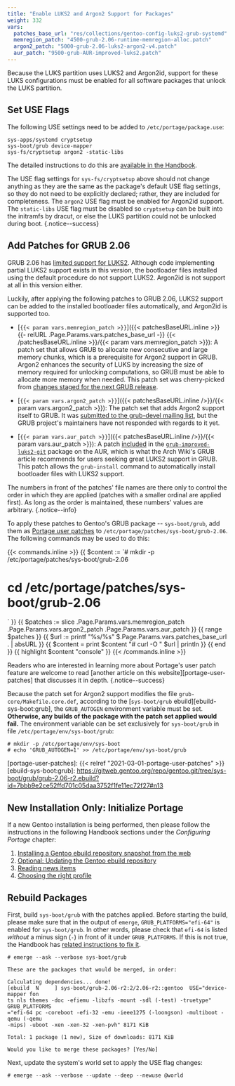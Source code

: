 ```yaml
---
title: "Enable LUKS2 and Argon2 Support for Packages"
weight: 332
vars:
  patches_base_url: "res/collections/gentoo-config-luks2-grub-systemd"
  memregion_patch: "4500-grub-2.06-runtime-memregion-alloc.patch"
  argon2_patch: "5000-grub-2.06-luks2-argon2-v4.patch"
  aur_patch: "9500-grub-AUR-improved-luks2.patch"
---
```


Because the LUKS partition uses LUKS2 and Argon2id, support for these LUKS
configurations must be enabled for all software packages that unlock the LUKS
partition.

## Set USE Flags

The following USE settings need to be added to `/etc/portage/package.use`:

```
sys-apps/systemd cryptsetup
sys-boot/grub device-mapper
sys-fs/cryptsetup argon2 -static-libs
```

The detailed instructions to do this are [available in the
Handbook][handbook-use-flags].

[handbook-use-flags]: https://wiki.gentoo.org/wiki/Handbook:AMD64/Working/USE#Declaring_USE_flags_for_individual_packages

The USE flag settings for `sys-fs/cryptsetup` above should not change anything
as they are the same as the package's default USE flag settings, so they do not
need to be explicitly declared; rather, they are included for completeness.
The `argon2` USE flag must be enabled for Argon2id support.  The `static-libs`
USE flag must be disabled so `cryptsetup` can be built into the initramfs by
dracut, or else the LUKS partition could not be unlocked during boot.
{.notice--success}

## Add Patches for GRUB 2.06

GRUB 2.06 has [limited support for LUKS2][arch-wiki-grub-luks2].  Although code
implementing partial LUKS2 support exists in this version, the bootloader files
installed using the default procedure do not support LUKS2.  Argon2id is not
support at all in this version either.

Luckily, after applying the following patches to GRUB 2.06, LUKS2 support can
be added to the installed bootloader files automatically, and Argon2id is
supported too.

- [`{{< param vars.memregion_patch >}}`]({{< patchesBaseURL.inline >}}
{{- relURL .Page.Params.vars.patches_base_url -}}
{{< /patchesBaseURL.inline >}}/{{< param vars.memregion_patch >}}): A patch set
  that allows GRUB to allocate new consecutive and large memory chunks, which
  is a prerequisite for Argon2 support in GRUB.  Argon2 enhances the security
  of LUKS by increasing the size of memory required for unlocking computations,
  so GRUB must be able to allocate more memory when needed.  This patch set was
  cherry-picked from [changes staged for the next GRUB
  release][grub-git-memregion-patch].

- [`{{< param vars.argon2_patch >}}`]({{< patchesBaseURL.inline />}}/{{< param
  vars.argon2_patch >}}): The patch set that adds Argon2 support itself to
  GRUB.  It was [submitted to the grub-devel mailing
  list][grub-devel-argon2-v4], but the GRUB project's maintainers have not
  responded with regards to it yet.

- [`{{< param vars.aur_patch >}}`]({{< patchesBaseURL.inline />}}/{{< param
  vars.aur_patch >}}): A patch [included][aur-git-grub-install-luks2-patch] in
  the [`grub-improved-luks2-git`][aur-grub-improved-luks2-git] package on the
  AUR, which is what the Arch Wiki's GRUB article recommends for users seeking
  great LUKS2 support in GRUB.  This patch allows the `grub-install` command to
  automatically install bootloader files with LUKS2 support.

The numbers in front of the patches' file names are there only to control the
order in which they are applied (patches with a smaller ordinal are applied
first).  As long as the order is maintained, these numbers' values are
arbitrary.
{.notice--info}

To apply these patches to Gentoo's GRUB package -- `sys-boot/grub`, add them as
[Portage user patches][gentoo-wiki-etc-portage-patches] to
`/etc/portage/patches/sys-boot/grub-2.06`.  The following commands may be used
to do this:

{{< commands.inline >}}
{{ $content := `# mkdir -p /etc/portage/patches/sys-boot/grub-2.06
# cd /etc/portage/patches/sys-boot/grub-2.06
` }}
{{ $patches := slice
    .Page.Params.vars.memregion_patch
    .Page.Params.vars.argon2_patch
    .Page.Params.vars.aur_patch
}}
{{ range $patches }}
{{ $url := printf "%s/%s" $.Page.Params.vars.patches_base_url . | absURL }}
{{ $content = print $content "# curl -O " $url | println }}
{{ end }}
{{ highlight $content "console" }}
{{< /commands.inline >}}

Readers who are interested in learning more about Portage's user patch feature
are welcome to read [another article on this website][portage-user-patches]
that discusses it in depth.
{.notice--success}

Because the patch set for Argon2 support modifies the file
`grub-core/Makefile.core.def`, according to the [`sys-boot/grub`
ebuild][ebuild-sys-boot:grub], the `GRUB_AUTOGEN` environment variable must be
set.  **Otherwise, any builds of the package with the patch set applied would
fail.**  The environment variable can be set exclusively for `sys-boot/grub` in
file `/etc/portage/env/sys-boot/grub`:

```console
# mkdir -p /etc/portage/env/sys-boot
# echo 'GRUB_AUTOGEN=1' >> /etc/portage/env/sys-boot/grub
```

[arch-wiki-grub-luks2]: https://wiki.archlinux.org/title/GRUB#LUKS2
[grub-git-memregion-patch]: https://git.savannah.gnu.org/cgit/grub.git/log/?qt=range&q=8afa5ef45..1df293482
[grub-devel-argon2-v4]: https://lists.gnu.org/archive/html/grub-devel/2021-08/msg00027.html
[aur-grub-improved-luks2-git]: https://aur.archlinux.org/packages/grub-improved-luks2-git
[aur-git-grub-install-luks2-patch]: https://aur.archlinux.org/cgit/aur.git/tree/grub-install_luks2.patch?h=grub-improved-luks2-git&id=27612416769e544d2c08d29932fff69129cb143a
[gentoo-wiki-etc-portage-patches]: https://wiki.gentoo.org/wiki//etc/portage/patches
[portage-user-patches]: {{< relref "2021-03-01-portage-user-patches" >}}
[ebuild-sys-boot:grub]: https://gitweb.gentoo.org/repo/gentoo.git/tree/sys-boot/grub/grub-2.06-r2.ebuild?id=7bbb9e2ce52ffd701c05daa3752f1fe11ec72f27#n13

## New Installation Only: Initialize Portage

If a new Gentoo installation is being performed, then please follow the
instructions in the following Handbook sections under the *Configuring Portage*
chapter:
1. [Installing a Gentoo ebuild repository snapshot from the web](https://wiki.gentoo.org/wiki/Handbook:AMD64/Installation/Base#Installing_a_Gentoo_ebuild_repository_snapshot_from_the_web)
2. [Optional: Updating the Gentoo ebuild repository](https://wiki.gentoo.org/wiki/Handbook:AMD64/Installation/Base#Optional:_Updating_the_Gentoo_ebuild_repository)
3. [Reading news items](https://wiki.gentoo.org/wiki/Handbook:AMD64/Installation/Base#Reading_news_items)
4. [Choosing the right profile](https://wiki.gentoo.org/wiki/Handbook:AMD64/Installation/Base#Choosing_the_right_profile)

## Rebuild Packages

First, build `sys-boot/grub` with the patches applied.  Before starting the
build, please make sure that in the output of `emerge`,
`GRUB_PLATFORMS="efi-64"` is enabled for `sys-boot/grub`.  In other words,
please check that `efi-64` is listed *without* a minus sign (`-`) in front of
it under `GRUB_PLATFORMS`.  If this is not true, the Handbook has [related
instructions to fix it][handbook-grub-emerge].
```console
# emerge --ask --verbose sys-boot/grub

These are the packages that would be merged, in order:

Calculating dependencies... done!
[ebuild  N     ] sys-boot/grub-2.06-r2:2/2.06-r2::gentoo  USE="device-mapper fon
ts nls themes -doc -efiemu -libzfs -mount -sdl (-test) -truetype" GRUB_PLATFORMS
="efi-64 pc -coreboot -efi-32 -emu -ieee1275 (-loongson) -multiboot -qemu (-qemu
-mips) -uboot -xen -xen-32 -xen-pvh" 8171 KiB

Total: 1 package (1 new), Size of downloads: 8171 KiB

Would you like to merge these packages? [Yes/No]
```

Next, update the system's world set to apply the USE flag changes:
```console
# emerge --ask --verbose --update --deep --newuse @world
```

[handbook-grub-emerge]: https://wiki.gentoo.org/wiki/Handbook:AMD64/Installation/Bootloader#Emerge
